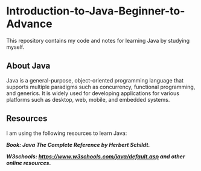 # Introduction-to-Java-Beginner-to-Advance

This repository contains my code and notes for learning Java by studying myself.

## About Java

Java is a general-purpose, object-oriented programming language that supports multiple paradigms such as concurrency, functional programming, and generics. It is widely used for developing applications for various platforms such as desktop, web, mobile, and embedded systems.

## Resources

I am using the following resources to learn Java:
  
  **_Book: Java The Complete Reference by  Herbert Schildt._**
  
  **_W3schools: https://www.w3schools.com/java/default.asp and other online resources._**
